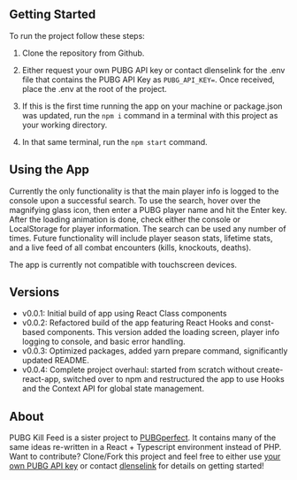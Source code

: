 ## Getting Started

To run the project follow these steps:

1) Clone the repository from Github.

2) Either request your own PUBG API key or contact dlenselink for the .env file that contains the PUBG API Key as `PUBG_API_KEY=`. Once received, place the .env at the root of the project.

3) If this is the first time running the app on your machine or package.json was updated, run the `npm i` command in a terminal with this project as your working directory.

4) In that same terminal, run the `npm start` command.

## Using the App

Currently the only functionality is that the main player info is logged to the console upon a successful search. To use the search, hover over the magnifying glass icon, then enter a PUBG player name and hit the Enter key. After the loading animation is done, check either the console or LocalStorage for player information. The search can be used any number of times. Future functionality will include player season stats, lifetime stats, and a live feed of all combat encounters (kills, knockouts, deaths).

The app is currently not compatible with touchscreen devices.

## Versions

- v0.0.1: Initial build of app using React Class components
- v0.0.2: Refactored build of the app featuring React Hooks and const-based components. This version added the loading screen, player info logging to console, and basic error handling.
- v0.0.3: Optimized packages, added yarn prepare command, significantly updated README.
- v0.0.4: Complete project overhaul: started from scratch without create-react-app, switched over to npm and restructured the app to use Hooks and the Context API for global state management.

## About

PUBG Kill Feed is a sister project to [PUBGperfect](https://github.com/dlenselink/pubgperfect). It contains many of the same ideas re-written in a React + Typescript environment instead of PHP. Want to contribute? Clone/Fork this project and feel free to either use [your own PUBG API key](https://developer.pubg.com) or contact [dlenselink](https://github.com/dlenselink) for details on getting started!